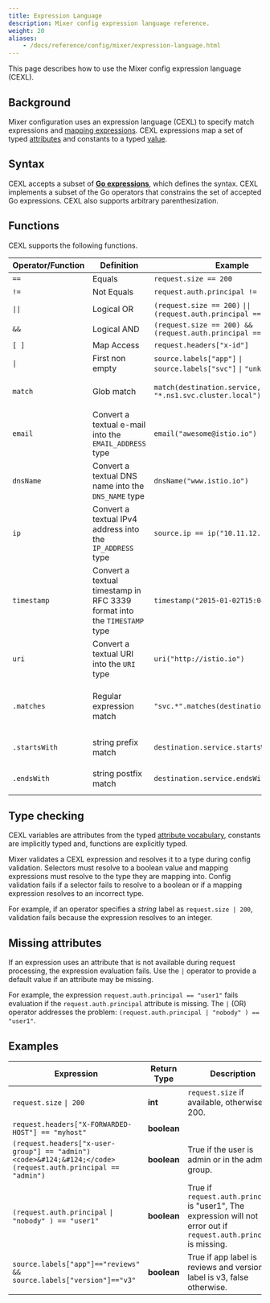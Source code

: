 ```yaml
---
title: Expression Language
description: Mixer config expression language reference.
weight: 20
aliases:
    - /docs/reference/config/mixer/expression-language.html
---
```


This page describes how to use the Mixer config expression language (CEXL).

## Background

Mixer configuration uses an expression language (CEXL) to specify match expressions and [mapping expressions](/docs/concepts/policies-and-telemetry/#attribute-expressions). CEXL expressions map a set of typed [attributes](/docs/concepts/policies-and-telemetry/#attributes) and constants to a typed
[value](https://github.com/istio/api/blob/master/policy/v1beta1/value_type.proto).

## Syntax

CEXL accepts a subset of **[Go expressions](https://golang.org/ref/spec#Expressions)**, which defines the syntax. CEXL implements a subset of the Go operators that constrains the set of accepted Go expressions. CEXL also supports arbitrary parenthesization.

## Functions

CEXL supports the following functions.

|Operator/Function |Definition |Example | Description|
|------------------|-----------|--------|------------|
|`==` |Equals |`request.size == 200`
|`!=` |Not Equals |`request.auth.principal != "admin"`
|<code>&#124;&#124;</code> |Logical OR | `(request.size == 200)` <code>&#124;&#124;</code> `(request.auth.principal == "admin")`
|`&&` |Logical AND | `(request.size == 200) && (request.auth.principal == "admin")`
|`[ ]` |Map Access | `request.headers["x-id"]`
|<code>&#124;</code> |First non empty | `source.labels["app"]` <code>&#124;</code> `source.labels["svc"]` <code>&#124;</code> `"unknown"`
|`match` | Glob match |`match(destination.service, "*.ns1.svc.cluster.local")` | Matches prefix or suffix based on the location of `*`
|`email` | Convert a textual e-mail into the `EMAIL_ADDRESS` type | `email("awesome@istio.io")` | Use the `email` function to create an `EMAIL_ADDRESS` literal.
|`dnsName` | Convert a textual DNS name into the `DNS_NAME` type | `dnsName("www.istio.io")` | Use the `dnsName` function to create a `DNS_NAME` literal.
|`ip` | Convert a textual IPv4 address into the `IP_ADDRESS` type | `source.ip == ip("10.11.12.13")` | Use the `ip` function to create an `IP_ADDRESS` literal.
|`timestamp` | Convert a textual timestamp in RFC 3339 format into the `TIMESTAMP` type | `timestamp("2015-01-02T15:04:35Z")` | Use the `timestamp` function to create a `TIMESTAMP` literal.
|`uri` | Convert a textual URI into the `URI` type | `uri("http://istio.io")` | Use the `uri` function to create a `URI` literal.
|`.matches` | Regular expression match | `"svc.*".matches(destination.service)` | Matches `destination.service` against regular expression pattern `"svc.*"`.
|`.startsWith` | string prefix match | `destination.service.startsWith("acme")` | Checks whether `destination.service` starts with `"acme"`.
|`.endsWith` | string postfix match | `destination.service.endsWith("acme")`  | Checks whether `destination.service` ends with `"acme"`.

## Type checking

CEXL variables are attributes from the typed [attribute vocabulary](/docs/reference/config/policy-and-telemetry/attribute-vocabulary/), constants are implicitly typed and, functions are explicitly typed.

Mixer validates a CEXL expression and resolves it to a type during config validation.
Selectors must resolve to a boolean value and mapping expressions must resolve to the type they are mapping into. Config validation fails if a selector fails to resolve to a boolean or if a mapping expression resolves to an incorrect type.

For example, if an operator specifies a *string* label as `request.size | 200`, validation fails because the expression resolves to an integer.

## Missing attributes

If an expression uses an attribute that is not available during request processing, the expression evaluation fails. Use the `|` operator to provide a default value if an attribute may be missing.

For example, the expression `request.auth.principal == "user1"` fails evaluation if the `request.auth.principal` attribute is missing. The `|` (OR) operator addresses the problem: `(request.auth.principal | "nobody" ) == "user1"`.

## Examples

|Expression |Return Type |Description|
|-----------|------------|-----------|
|`request.size` <code>&#124; 200</code> |  **int** | `request.size` if available, otherwise 200.
|`request.headers["X-FORWARDED-HOST"] == "myhost"`| **boolean**
|`(request.headers["x-user-group"] == "admin") <code>&#124;&#124;</code> (request.auth.principal == "admin")`| **boolean**| True if the user is admin or in the admin group.
|`(request.auth.principal` <code>&#124;</code> `"nobody" ) == "user1"` | **boolean** | True if `request.auth.principal` is "user1", The expression will not error out if `request.auth.principal` is missing.
|`source.labels["app"]=="reviews" && source.labels["version"]=="v3"`| **boolean** | True if app label is reviews and version label is v3, false otherwise.
